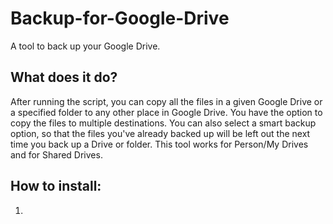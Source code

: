 # Backup-for-Google-Drive
A tool to back up your Google Drive.
## What does it do?
After running the script, you can copy all the files in a given Google Drive or a specified folder to any other place in Google Drive. You have the option to copy the files to multiple destinations. You can also select a smart backup option, so that the files you've already backed up will be left out the next time you back up a Drive or folder. This tool works for Person/My Drives and for Shared Drives.
## How to install:
1. 
